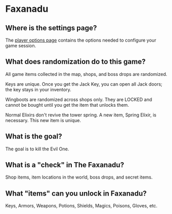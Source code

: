 # Faxanadu

## Where is the settings page?

The [player options page](../player-options) contains the options needed to configure your game session.

## What does randomization do to this game?

All game items collected in the map, shops, and boss drops are randomized.

Keys are unique. Once you get the Jack Key, you can open all Jack doors; the key stays in your inventory.

Wingboots are randomized across shops only. They are LOCKED and cannot be bought until you get the item that unlocks them.

Normal Elixirs don't revive the tower spring. A new item, Spring Elixir, is necessary. This new item is unique.

## What is the goal?

The goal is to kill the Evil One.

## What is a "check" in The Faxanadu?

Shop items, item locations in the world, boss drops, and secret items.

## What "items" can you unlock in Faxanadu?

Keys, Armors, Weapons, Potions, Shields, Magics, Poisons, Gloves, etc.
